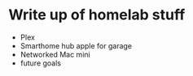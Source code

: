 # Write up of homelab stuff

  - Plex
  - Smarthome hub apple for garage
  - Networked Mac mini
  - future goals